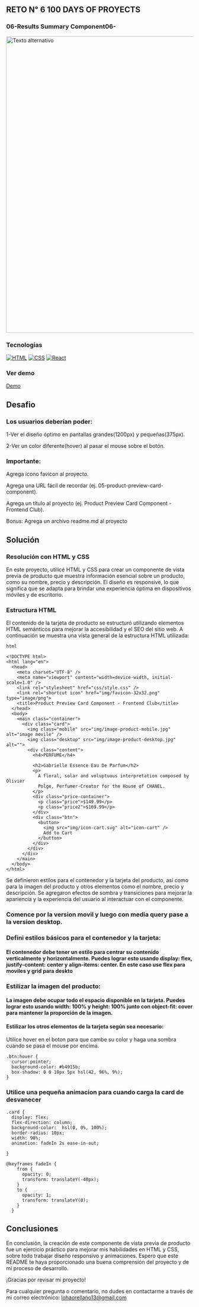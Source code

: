 ## RETO N° 6 100 DAYS OF PROYECTS 

### 06-Results Summary Component06-

<img src="https://cdn.hashnode.com/res/hashnode/image/upload/v1714237863824/d2d3fe47-4f50-477b-a0d0-30018f86493b.jpeg?auto=compress,format&format=webp" alt="Texto alternativo" width="800"/>

### Tecnologias
[![HTML](https://img.shields.io/badge/HTML5-orange?style=flat&logo=html5)](https://developer.mozilla.org/en-US/docs/Web/Guide/HTML/HTML5)
[![CSS](https://img.shields.io/badge/CSS3-blue?style=flat&logo=css3)](https://developer.mozilla.org/en-US/docs/Web/CSS)
[![React](https://img.shields.io/badge/React-61DAFB?style=flat&logo=react&logoColor=white)](https://reactjs.org/)


### Ver demo

[Demo](https://lohanao.github.io/-05-product-preview-card-component/)

## Desafio
### Los usuarios deberían poder:

1-Ver el diseño óptimo en pantallas grandes(1200px) y pequeñas(375px).

2-Ver un color diferente(hover) al pasar el mouse sobre el botón.

### Importante:

Agrega icono favicon al proyecto.

Agrega una URL fácil de recordar (ej. 05-product-preview-card-component).

Agrega un título al proyecto (ej. Product Preview Card Component - Frontend Club).

Bonus: Agrega un archivo readme.md al proyecto

## Solución
### Resolución con HTML y CSS
En este proyecto, utilicé HTML y CSS para crear un componente de vista previa de producto que muestra información esencial sobre un producto, como su nombre, precio y descripción. El diseño es responsive, lo que significa que se adapta para brindar una experiencia óptima en dispositivos móviles y de escritorio.

### Estructura HTML
El contenido de la tarjeta de producto se estructuró utilizando elementos HTML semánticos para mejorar la accesibilidad y el SEO del sitio web. A continuación se muestra una vista general de la estructura HTML utilizada:

```
html

<!DOCTYPE html>
<html lang="en">
  <head>
    <meta charset="UTF-8" />
    <meta name="viewport" content="width=device-width, initial-scale=1.0" />
    <link rel="stylesheet" href="css/style.css" />
    <link rel="shortcut icon" href="img/favicon-32x32.png" type="image/png">
    <title>Product Preview Card Component - Frontend Club</title>
  </head>
  <body>
    <main class="container">
      <div class="card">
        <img class="mobile" src="img/image-product-mobile.jpg" alt="image movile" />
        <img class="desktop" src="img/image-product-desktop.jpg" alt="">
        <div class="content">
          <h4>PERFUME</h4>

          <h2>Gabrielle Essence Eau De Parfum</h2>
          <p>
            A floral, solar and voluptuous interpretation composed by Olivier
            Polge, Perfumer-Creator for the House of CHANEL.
          </p>
          <div class="price-container">
            <p class="price">$149.99</p>
            <p class="price2">$169.99</p>
          </div>
          <div class="btn">
            <button>
              <img src="img/icon-cart.svg" alt="icon-cart" />
              Add to Cart
            </button>
          </div>
        </div>
      </div>
    </main>
  </body>
</html>

```


Se definieron estilos para el contenedor y la tarjeta del producto, así como para la imagen del producto
y otros elementos como el nombre, precio y descripción. Se agregaron efectos de sombra y
transiciones para mejorar la apariencia y la experiencia del usuario al interactuar con el componente.
### Comence por la version movil y luego con media query pase a la version desktop.
### Defini estilos básicos para el contenedor y la tarjeta:
#### El contenedor debe tener un estilo para centrar su contenido verticalmente y horizontalmente. Puedes lograr esto usando display: flex, justify-content: center y align-items: center. En este caso use flex para moviles y grid para deskto
### Estilizar la imagen del producto:
#### La imagen debe ocupar todo el espacio disponible en la tarjeta. Puedes lograr esto usando width: 100% y height: 100% junto con object-fit: cover para mantener la proporción de la imagen.
#### Estilizar los otros elementos de la tarjeta según sea necesario:
Utilice hover en el boton para que cambe su color y haga una sombra cuando se pasa el mouse por encima.
```
.btn:hover {
  cursor:pointer;
  background-color: #b4915b;
  box-shadow: 0 0 10px 5px hsl(42, 96%, 9%);
}

```
### Utilice una pequeña animacion para cuando carga la card de desvanecer
```
.card {
  display: flex;
  flex-direction: column;
  background-color:  hsl(0, 0%, 100%);
  border-radius: 10px;
  width: 90%;
  animation: fadeIn 2s ease-in-out;

}

@keyframes fadeIn {
    from {
      opacity: 0;
      transform: translateY(-40px);
    }
    to {
      opacity: 1;
      transform: translateY(0);
    }
  }
```
## Conclusiones
En conclusión, la creación de este componente de vista previa de producto fue un ejercicio práctico para mejorar mis habilidades en HTML y CSS, sobre todo trabajar diseño responsivo y animaciones. Espero que este README te haya proporcionado una buena comprensión del proyecto y de mi proceso de desarrollo.

¡Gracias por revisar mi proyecto!

Para cualquier pregunta o comentario, no dudes en contactarme a través de mi correo electrónico: lohaorellano13@gmail.com
